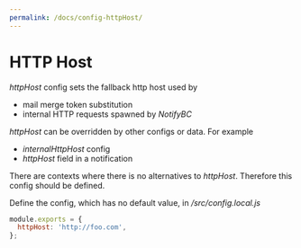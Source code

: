 ```yaml
---
permalink: /docs/config-httpHost/
---
```


# HTTP Host

_httpHost_ config sets the fallback http host used by

- mail merge token substitution
- internal HTTP requests spawned by _NotifyBC_

_httpHost_ can be overridden by other configs or data. For example

- _internalHttpHost_ config
- _httpHost_ field in a notification

There are contexts where there is no alternatives to _httpHost_. Therefore this config should be defined.

Define the config, which has no default value, in _/src/config.local.js_

```js
module.exports = {
  httpHost: 'http://foo.com',
};
```
